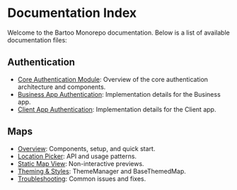 # Documentation Index

Welcome to the Bartoo Monorepo documentation. Below is a list of available documentation files:

## Authentication
- [Core Authentication Module](./auth/core_auth.md): Overview of the core authentication architecture and components.
- [Business App Authentication](./auth/business_auth.md): Implementation details for the Business app.
- [Client App Authentication](./auth/client_auth.md): Implementation details for the Client app.

## Maps
- [Overview](./map/overview.md): Components, setup, and quick start.
- [Location Picker](./map/location_picker.md): API and usage patterns.
- [Static Map View](./map/static_map_view.md): Non-interactive previews.
- [Theming & Styles](./map/theming.md): ThemeManager and BaseThemedMap.
- [Troubleshooting](./map/troubleshooting.md): Common issues and fixes.
